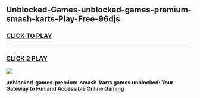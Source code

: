 
## Unblocked-Games-unblocked-games-premium-smash-karts-Play-Free-96djs
<h3>
<a href="https://premium76.site?title=unblocked-games-premium-smash-karts&ref=21A">CLICK TO PLAY</a></h3>
<hr>

<h3>
<a href="https://premium76.site?title=unblocked-games-premium-smash-karts&ref=21A">CLICK 2 PLAY</a>
  
</h3>

<a href="https://premium76.site?title=unblocked-games-premium-smash-karts&ref=21A"><img src="https://clearcache.store/games.png"></a>


**unblocked-games-premium-smash-karts games unblocked: Your Gateway to Fun and Accessible Online Gaming**
